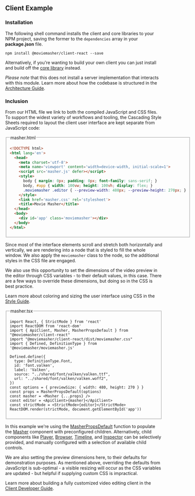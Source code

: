 ## Client Example

### Installation

The following shell command installs the client and core libraries to your NPM project,
saving the former to the `dependencies` array in your **package.json** file.

```shell
npm install @moviemasher/client-react --save
```

Alternatively, if you're wanting to build your own client you can just install and build off the [core library](https://www.npmjs.com/package/@moviemasher/moviemasher.js) instead.

_Please note_ that this does not install a server implementation that interacts with this module. 
Learn more about how the codebase is structured in the
[Architecture Guide](https://moviemasher.com/docs/Architecture.html).

 ### Inclusion

From our HTML file we link to both the compiled JavaScript and CSS files.
To support the widest variety of workflows and tooling, the Cascading Style Sheets
required to layout the client user interface are kept separate from JavaScript code:

<fieldset>
<legend>masher.html</legend>
<!-- MAGIC:START (TRIMCODE:src=../../../../workspaces/example-express-react/dist/public/masher.html) -->

```html
<!DOCTYPE html>
<html lang='en'>
  <head>
    <meta charset='utf-8'>
    <meta name='viewport' content='width=device-width, initial-scale=1'>
    <script src='masher.js' defer></script>
    <style>
      body { margin: 0px; padding: 0px; font-family: sans-serif; }
      body, #app { width: 100vw; height: 100vh; display: flex; }
      .moviemasher .editor { --preview-width: 480px; --preview-height: 270px; }
    </style>
    <link href='masher.css' rel='stylesheet'>
    <title>Movie Masher</title>
  </head>
  <body>
    <div id='app' class='moviemasher'></div>
  </body>
</html>
```
<!-- MAGIC:END -->
</fieldset>

Since most of the interface elements scroll and stretch both horizontally and
vertically, we are rendering into a node that is styled to fill the whole window. We also
apply the `moviemasher` class to the node, so the additional styles in the CSS file are engaged.

We also use this opportunity to set the dimensions of the video preview in the editor through CSS variables - to their default values, in this case. There are a few ways to override these dimensions, but doing so in the CSS is best practice.

Learn more about coloring and sizing the user interface using CSS in the
[Style Guide](https://moviemasher.com/docs/Style.html).

<fieldset>

<legend>masher.tsx</legend>

<!-- MAGIC:START (TRIMCODE:src=../../../../workspaces/example-express-react/src/masher.tsx) -->

```tsx
import React, { StrictMode } from 'react'
import ReactDOM from 'react-dom'
import { ApiClient, Masher, MasherPropsDefault } from "@moviemasher/client-react"
import "@moviemasher/client-react/dist/moviemasher.css"
import { Defined, DefinitionType } from '@moviemasher/moviemasher.js'

Defined.define({
  type: DefinitionType.Font,
  id: 'font.valken',
  label: 'Valken',
  source: "../shared/font/valken/valken.ttf",
  url: "../shared/font/valken/valken.woff2",
})
const options = { previewSize: { width: 480, height: 270 } }
const props = MasherPropsDefault(options)
const masher = <Masher {...props} />
const editor = <ApiClient>{masher}</ApiClient>
const strictMode = <StrictMode>{editor}</StrictMode>
ReactDOM.render(strictMode, document.getElementById('app'))
```
<!-- MAGIC:END -->
</fieldset>

In this example we're using the
[MasherPropsDefault](https://moviemasher.com/docs/function/MasherPropsDefault.html) function to
populate the [Masher](https://moviemasher.com/docs/component/Masher.html) component with
preconfigured children. Alternatively, child components like
[Player](https://moviemasher.com/docs/component/Player.html),
[Browser](https://moviemasher.com/docs/component/Browser.html),
[Timeline](https://moviemasher.com/docs/component/Timeline.html), and
[Inspector](https://moviemasher.com/docs/component/Inspector.html) can be
selectively provided, and manually configured with a selection of available child controls.

We are also setting the preview dimensions here, to their defaults for demonstration purposes. As mentioned above, overriding the defaults from JavaScript is sub-optimal - a visible resizing will occur as the CSS variables are updated - but helpful if supplying custom CSS is impractical.

Learn more about building a fully customized video editing client in the
[Client Developer Guide](https://moviemasher.com/docs/ClientDeveloper.html).
